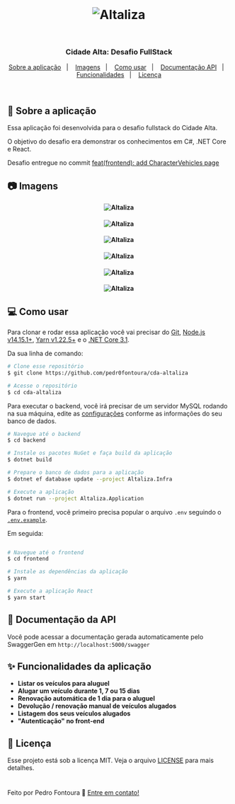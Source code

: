 <h1 align="center">
  <br />
  <br />
  <img alt="Altaliza" src="https://user-images.githubusercontent.com/48810400/130319364-40a51bfe-2037-4bc2-b5d7-8e77f5c511b4.png" />
  <br />
  <br />
</h1>

<h3 align="center">
  Cidade Alta: Desafio FullStack
</h3>

<p align="center">
  <a href="#-sobre-a-aplicação">Sobre a aplicação</a>&nbsp;&nbsp;&nbsp;|&nbsp;&nbsp;&nbsp;
  <a href="#-imagens">Imagens</a>&nbsp;&nbsp;&nbsp;|&nbsp;&nbsp;&nbsp;
  <a href="#-como-usar">Como usar</a>&nbsp;&nbsp;&nbsp;|&nbsp;&nbsp;&nbsp;
  <a href="#-documentação-da-api">Documentação API</a>&nbsp;&nbsp;&nbsp;|&nbsp;&nbsp;&nbsp;
  <a href="#-funcionalidades-da-aplicação">Funcionalidades</a>&nbsp;&nbsp;&nbsp;|&nbsp;&nbsp;&nbsp;
  <a href="#-licença">Licença</a>
</p>

<br />

## 💬 Sobre a aplicação
Essa aplicação foi desenvolvida para o desafio fullstack do Cidade Alta.

O objetivo do desafio era demonstrar os conhecimentos em C#, .NET Core e React.

Desafio entregue no commit [feat(frontend): add CharacterVehicles page](https://github.com/pedr0fontoura/cda-altaliza/tree/e04d2e65b00d5f955edac768621357a5cb969b97)

## 📷 Imagens
<h4 align="center">
  <img alt="Altaliza" src="https://i.imgur.com/rKCaelJ.png" />
</h4>

<h4 align="center">
  <img alt="Altaliza" src="https://i.imgur.com/HrJ5h1P.png" />
</h4>

<h4 align="center">
  <img alt="Altaliza" src="https://i.imgur.com/iWrU61x.png" />
</h4>

<h4 align="center">
  <img alt="Altaliza" src="https://i.imgur.com/0ysWKZX.png" />
</h4>

<h4 align="center">
  <img alt="Altaliza" src="https://i.imgur.com/5QyXuCc.png" />
</h4>

<h4 align="center">
  <img alt="Altaliza" src="https://i.imgur.com/BWTAhSM.png" />
</h4>

## 💻 Como usar
Para clonar e rodar essa aplicação você vai precisar do [Git](https://git-scm.com/), [Node.js v14.15.1+](https://nodejs.org/en/), [Yarn v1.22.5+](https://yarnpkg.com/) e o [.NET Core 3.1](https://dotnet.microsoft.com/download).

Da sua linha de comando:
```bash
# Clone esse repositório
$ git clone https://github.com/pedr0fontoura/cda-altaliza

# Acesse o repositório
$ cd cda-altaliza
```

Para executar o backend, você irá precisar de um servidor MySQL rodando na sua máquina, edite as [configurações](https://github.com/pedr0fontoura/cda-altaliza/blob/c55affb09f7b3db7ebb90467e1a8727b4f3755e0/backend/Altaliza.Infra/Context/MySqlContext.cs#L13) conforme as informações do seu banco de dados.
```bash
# Navegue até o backend
$ cd backend

# Instale os pacotes NuGet e faça build da aplicação
$ dotnet build

# Prepare o banco de dados para a aplicação
$ dotnet ef database update --project Altaliza.Infra

# Execute a aplicação
$ dotnet run --project Altaliza.Application
```

Para o frontend, você primeiro precisa popular o arquivo `.env` seguindo o [`.env.example`](https://github.com/pedr0fontoura/cda-altaliza/blob/main/frontend/.env.example).

Em seguida:
```bash

# Navegue até o frontend
$ cd frontend

# Instale as dependências da aplicação
$ yarn

# Execute a aplicação React
$ yarn start
```

## 🧰 Documentação da API

Você pode acessar a documentação gerada automaticamente pelo SwaggerGen em `http://localhost:5000/swagger`

## ✨ Funcionalidades da aplicação
- **Listar os veículos para aluguel**
- **Alugar um veículo durante 1, 7 ou 15 dias**
- **Renovação automática de 1 dia para o aluguel**
- **Devolução / renovação manual de veículos alugados**
- **Listagem dos seus veículos alugados**
- **"Autenticação" no front-end**

## 📝 Licença

Esse projeto está sob a licença MIT. Veja o arquivo [LICENSE](LICENSE) para mais detalhes.


<h1></h1>


Feito por Pedro Fontoura :wave: [Entre em contato!](https://twitter.com/pedr0fontoura)
